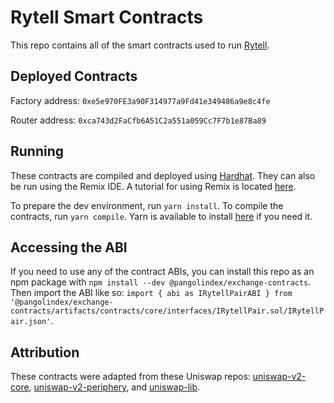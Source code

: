 # Rytell Smart Contracts

This repo contains all of the smart contracts used to run [Rytell](rytell.io).

## Deployed Contracts

Factory address: `0xe5e970FE3a90F314977a9Fd41e349486a9e8c4fe`

Router address: `0xca743d2FaCfb6A51C2a551a059Cc7F7b1e87Ba89`

## Running

These contracts are compiled and deployed using [Hardhat](https://hardhat.org/). They can also be run using the Remix IDE. A tutorial for using Remix is located [here](https://docs.avax.network/build/tutorials/platform/deploy-a-smart-contract-on-avalanche-using-remix-and-metamask).

To prepare the dev environment, run `yarn install`. To compile the contracts, run `yarn compile`. Yarn is available to install [here](https://classic.yarnpkg.com/en/docs/install/#debian-stable) if you need it.

## Accessing the ABI

If you need to use any of the contract ABIs, you can install this repo as an npm package with `npm install --dev @pangolindex/exchange-contracts`. Then import the ABI like so: `import { abi as IRytellPairABI } from '@pangolindex/exchange-contracts/artifacts/contracts/core/interfaces/IRytellPair.sol/IRytellPair.json'`.

## Attribution

These contracts were adapted from these Uniswap repos: [uniswap-v2-core](https://github.com/Uniswap/uniswap-v2-core), [uniswap-v2-periphery](https://github.com/Uniswap/uniswap-v2-core), and [uniswap-lib](https://github.com/Uniswap/uniswap-lib).
